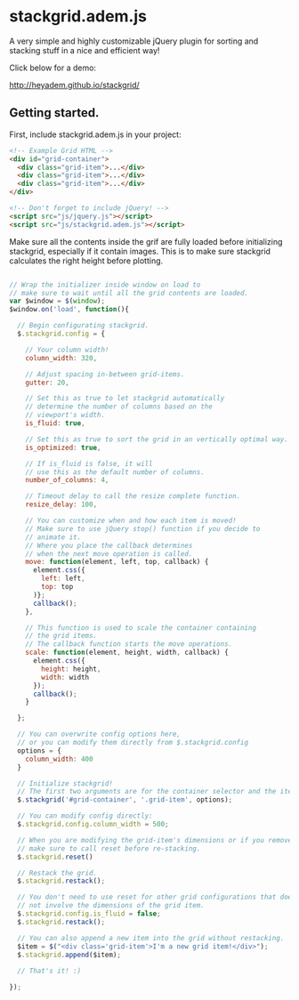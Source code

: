 # stackgrid.adem.js

A very simple and highly customizable jQuery plugin for sorting and stacking stuff in a nice and efficient way!

Click below for a demo:

http://heyadem.github.io/stackgrid/

## Getting started.

First, include stackgrid.adem.js in your project:

```html
<!-- Example Grid HTML -->
<div id="grid-container">
  <div class="grid-item">...</div>
  <div class="grid-item">...</div>
  <div class="grid-item">...</div>
</div>

<!-- Don't forget to include jQuery! -->
<script src="js/jquery.js"></script>
<script src="js/stackgrid.adem.js"></script>
```

Make sure all the contents inside the grif are fully loaded before initializing stackgrid,
especially if it contain images. This is to make sure stackgrid calculates the right height before plotting.

```javascript

// Wrap the initializer inside window on load to
// make sure to wait until all the grid contents are loaded.
var $window = $(window);
$window.on('load', function(){

  // Begin configurating stackgrid.
  $.stackgrid.config = {

    // Your column width!
    column_width: 320,

    // Adjust spacing in-between grid-items.
    gutter: 20,

    // Set this as true to let stackgrid automatically
    // determine the number of columns based on the
    // viewport's width.
    is_fluid: true,

    // Set this as true to sort the grid in an vertically optimal way.
    is_optimized: true,

    // If is_fluid is false, it will
    // use this as the default number of columns.
    number_of_columns: 4,

    // Timeout delay to call the resize complete function.
    resize_delay: 100,

    // You can customize when and how each item is moved!
    // Make sure to use jQuery stop() function if you decide to
    // animate it.
    // Where you place the callback determines
    // when the next move operation is called.
    move: function(element, left, top, callback) {
      element.css({
        left: left,
        top: top
      )};
      callback();
    },

    // This function is used to scale the container containing
    // the grid items.
    // The callback function starts the move operations.
    scale: function(element, height, width, callback) {
      element.css({
        height: height,
        width: width
      });
      callback();
    }

  };

  // You can overwrite config options here,
  // or you can modify them directly from $.stackgrid.config
  options = {
    column_width: 400
  }

  // Initialize stackgrid!
  // The first two arguments are for the container selector and the item selector.
  $.stackgrid('#grid-container', '.grid-item', options);

  // You can modify config directly:
  $.stackgrid.config.column_width = 500;

  // When you are modifying the grid-item's dimensions or if you remove a grid-item,
  // make sure to call reset before re-stacking.
  $.stackgrid.reset()

  // Restack the grid.
  $.stackgrid.restack();

  // You don't need to use reset for other grid configurations that does
  // not involve the dimensions of the grid item.
  $.stackgrid.config.is_fluid = false;
  $.stackgrid.restack();

  // You can also append a new item into the grid without restacking.
  $item = $("<div class='grid-item'>I'm a new grid item!</div>");
  $.stackgrid.append($item);
  
  // That's it! :)

});


```



